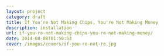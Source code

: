 ```yaml
---
layout: project
category: draft
title: If You're Not Making Chips, You're Not Making Money
description: installation
url: if-you-re-not-making-chips-you-re-not-making-money/
date: 2014-08-08T01:56:53
cover: /images/covers/if-you-re-not-re.jpg
---
```

